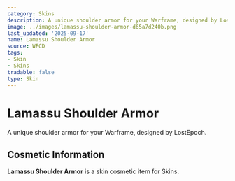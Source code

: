 ```yaml
---
category: Skins
description: A unique shoulder armor for your Warframe, designed by LostEpoch.
image: ../images/lamassu-shoulder-armor-d65a7d240b.png
last_updated: '2025-09-17'
name: Lamassu Shoulder Armor
source: WFCD
tags:
- Skin
- Skins
tradable: false
type: Skin
---
```


# Lamassu Shoulder Armor

A unique shoulder armor for your Warframe, designed by LostEpoch.

## Cosmetic Information

**Lamassu Shoulder Armor** is a skin cosmetic item for Skins.

